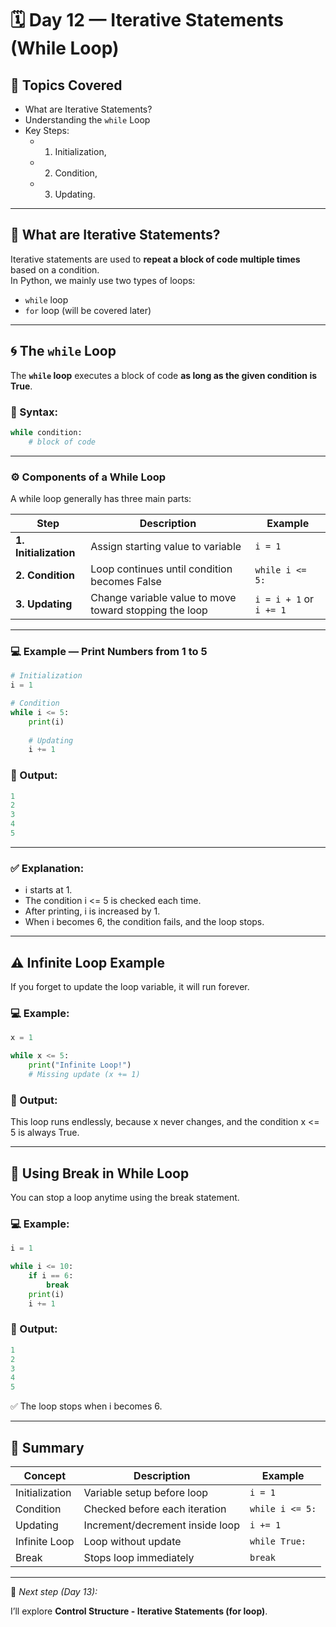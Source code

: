 # 🗓️ Day 12 — Iterative Statements (While Loop)

## 🎯 Topics Covered
- What are Iterative Statements?
- Understanding the `while` Loop
- Key Steps: 
  - 1. Initialization, 
  - 2. Condition, 
  - 3. Updating.

---

## 🔁 What are Iterative Statements?

Iterative statements are used to **repeat a block of code multiple times** based on a condition.  
In Python, we mainly use two types of loops:
- `while` loop
- `for` loop (will be covered later)

---

## 🌀 The `while` Loop

The **`while` loop** executes a block of code **as long as the given condition is True**.

### 🧠 Syntax:
```python
while condition:
    # block of code
```

---

### ⚙️ Components of a While Loop

A while loop generally has three main parts:

| Step                  | Description                                            | Example                 |
| --------------------- | ------------------------------------------------------ | ----------------------- |
| **1. Initialization** | Assign starting value to variable                      | `i = 1`                 |
| **2. Condition**      | Loop continues until condition becomes False           | `while i <= 5:`         |
| **3. Updating**       | Change variable value to move toward stopping the loop | `i = i + 1` or `i += 1` |

---

### 💻 Example — Print Numbers from 1 to 5
```python
# Initialization
i = 1

# Condition
while i <= 5:
    print(i)
    
    # Updating
    i += 1
```

### 🧠 Output:
```python
1
2
3
4
5
```

---

### ✅ Explanation:

- i starts at 1.
- The condition i <= 5 is checked each time.
- After printing, i is increased by 1.
- When i becomes 6, the condition fails, and the loop stops.

---

## ⚠️ Infinite Loop Example

If you forget to update the loop variable, it will run forever.

### 💻 Example:
```python
x = 1

while x <= 5:
    print("Infinite Loop!")
    # Missing update (x += 1)
```

### 🧾 Output:

This loop runs endlessly, because x never changes, and the condition x <= 5 is always True.

---

## 🧩 Using Break in While Loop

You can stop a loop anytime using the break statement.

### 💻 Example:
```python
i = 1

while i <= 10:
    if i == 6:
        break
    print(i)
    i += 1
```

### 🧠 Output:
```python
1
2
3
4
5
```
✅ The loop stops when i becomes 6.

---

## 🧠 Summary

| Concept        | Description                     | Example         |
| -------------- | ------------------------------- | --------------- |
| Initialization | Variable setup before loop      | `i = 1`         |
| Condition      | Checked before each iteration   | `while i <= 5:` |
| Updating       | Increment/decrement inside loop | `i += 1`        |
| Infinite Loop  | Loop without update             | `while True:`   |
| Break          | Stops loop immediately          | `break`         |

---

📘 *Next step (Day 13):*  

I’ll explore **Control Structure - Iterative Statements (for loop)**.